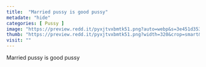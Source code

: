 ```yaml
---
title:  "Married pussy is good pussy"
metadate: "hide"
categories: [ Pussy ]
image: "https://preview.redd.it/pyxjtvxbmtk51.png?auto=webp&s=3e451d353709cb75cad1db263fa66b9facdaf204"
thumb: "https://preview.redd.it/pyxjtvxbmtk51.png?width=320&crop=smart&auto=webp&s=95a64e85d955af08495b7d159abefa87c9e99b39"
visit: ""
---
```

Married pussy is good pussy
